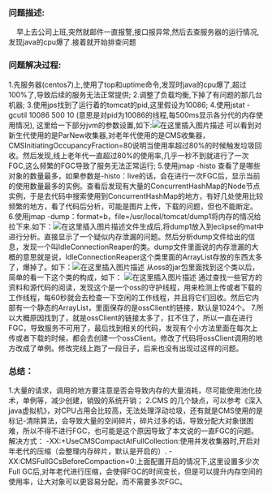 ﻿### 问题描述:
&nbsp;&nbsp;&nbsp;&nbsp;早上去公司上班,突然就邮件一直报警,接口报异常,然后去查服务器的运行情况,发现java的cpu爆了.接着就开始排查问题
### 问题解决过程:
1.先服务器(centos7)上,使用了top和uptime命令,发现时java的cpu爆了,超过100%了,导致后续的服务无法正常提供;
2.调整了负载均衡,下掉了有问题的那几台机器;
3.使用jps找到了运行着的tomcat的pid,这里假设为10086;
4.使用jstat -gcutil 10086 500 10 (意思是对pid为10086的线程,每500ms显示各分代的内存使用情况), 这里给一下部分jvm的参数设置,如下:![在这里插入图片描述](https://img-blog.csdnimg.cn/20190310232309220.png?x-oss-process=image/watermark,type_ZmFuZ3poZW5naGVpdGk,shadow_10,text_aHR0cHM6Ly9ibG9nLmNzZG4ubmV0L3NjOTAxODE4MTEzNA==,size_16,color_FFFFFF,t_70)
可以看到对新生代使用的是ParNew收集器,对老年代使用的是CMS收集器，CMSInitiatingOccupancyFraction=80说明当使用率超过80%的时候触发垃圾回收。然后发现,线上老年代一直超过80%的使用率,几乎一秒不到就进行了一次FGC,这么频繁的FGC导致了服务无法正常运行;
5.使用jmap -histo 查看了是哪些对象的数量最多，如果参数是-histo：live的话，会在进行一次FGC后，显示当前的使用数量最多的实例。查看后发现有大量的ConcurrentHashMap的Node节点实例，于是去代码中搜索使用到ConcurrentHashMap的地方，有好几处使用比较频繁的地方，看了代码后分析，可能是图片上传，下载的问题，但也不能断定。
6.使用jmap -dump：format=b，file=/usr/local/tomcat/dump1将内存的情况给拉下来.如下：![在这里插入图片描述](https://img-blog.csdnimg.cn/20190310232804111.png?x-oss-process=image/watermark,type_ZmFuZ3poZW5naGVpdGk,shadow_10,text_aHR0cHM6Ly9ibG9nLmNzZG4ubmV0L3NjOTAxODE4MTEzNA==,size_16,color_FFFFFF,t_70)文件生成后,将dump1放入到eclipse的mat中进行分析。直接显示了一个疑似内存泄漏的问题。然后分析dump文件给出的信息，发现一个叫IdleConnectionReaper的类。dump文件里面说的内存泄漏的大概的意思就是说，IdleConnectionReaper这个类里面的ArrayList存放的东西太多了，爆掉了。如下：![在这里插入图片描述](https://img-blog.csdnimg.cn/2019031023282023.png?x-oss-process=image/watermark,type_ZmFuZ3poZW5naGVpdGk,shadow_10,text_aHR0cHM6Ly9ibG9nLmNzZG4ubmV0L3NjOTAxODE4MTEzNA==,size_16,color_FFFFFF,t_70)
从oss的jar包里面找到这个类以后，简单的看一下这个类的构成，如下：
![在这里插入图片描述](https://img-blog.csdnimg.cn/20190310233017745.png?x-oss-process=image/watermark,type_ZmFuZ3poZW5naGVpdGk,shadow_10,text_aHR0cHM6Ly9ibG9nLmNzZG4ubmV0L3NjOTAxODE4MTEzNA==,size_16,color_FFFFFF,t_70)
通过查找一些官方的资料和源代码的阅读，发现这个是一个oss的守护线程，用来检测上传或者下载的工作线程，每60秒就会去检查一下空闲的工作线程，并且将它们回收。然后它内部有一个静态的ArrayList，里面保存的是ossClient的链接，默认是1024个。
7.所以大概原因找到了，就是ossClient的链接太多了，扛不住了，所以一直在进行FGC，导致服务不可用了，最后找到相关的代码，发现有个小方法里面在每次上传或者下载的时候，都会去创建一个ossClient。修改了代码将ossClient调用的地方改成了单例。修改完线上跑了一段日子，后来也没有出现过这样的问题。
### 总结：
1.大量的请求，调用的地方要注意是否会导致内存的大量消耗，尽可能使用池化技术，单例等，减少创建，销毁的系统开销；
2.CMS 的几个缺点，可以参考《深入java虚拟机》，对CPU占用会比较高，无法处理浮动垃圾，还有就是CMS使用的是标记-清除算法，会导致大量的空间碎片，碎片过多的话，导致分配大对象很困难，所以不得不进行FGC，也可能是这个原因导致了本文说的一直FGC的问题。解决方式：
-XX:+UseCMSCompactAtFullCollection:使用并发收集器时,开启对年老代的压缩（会整理内存碎片，默认是开启的）.
-XX:CMSFullGCsBeforeCompaction=0:上面配置开启的情况下,这里设置多少次Full GC后,对年老代进行压缩，会使得FGC的时间变长，但是可以提升内存空间的使用率，让大对象可以更容易分配，而不需要多次FGC。

